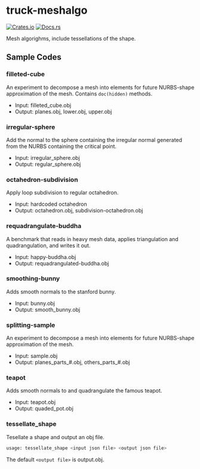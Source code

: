 # truck-meshalgo

[![Crates.io](https://img.shields.io/crates/v/truck-meshalgo.svg)](https://crates.io/crates/truck-meshalgo) [![Docs.rs](https://docs.rs/truck-meshalgo/badge.svg)](https://docs.rs/truck-meshalgo)

Mesh algorighms, include tessellations of the shape.

## Sample Codes

### filleted-cube

An experiment to decompose a mesh into elements for future NURBS-shape approximation of the mesh.
Contains `doc(hidden)` methods.

- Input: filleted_cube.obj
- Output: planes.obj, lower.obj, upper.obj

### irregular-sphere

Add the normal to the sphere containing
the irregular normal generated from the NURBS containing the critical point.

- Input: irregular_sphere.obj
- Output: regular_sphere.obj

### octahedron-subdivision

Apply loop subdivision to regular octahedron.

- Input: hardcoded octahedron
- Output: octahedron.obj, subdivision-octahedron.obj

### requadrangulate-buddha

A benchmark that reads in heavy mesh data, applies triangulation and quadrangulation, and writes it out.

- Input: happy-buddha.obj
- Output: requadrangulated-buddha.obj

### smoothing-bunny

Adds smooth normals to the stanford bunny.

- Input: bunny.obj
- Output: smooth_bunny.obj

### splitting-sample

An experiment to decompose a mesh into elements for future NURBS-shape approximation of the mesh.

- Input: sample.obj
- Output: planes_parts_#.obj, others_parts_#.obj

### teapot

Adds smooth normals to and quadrangulate the famous teapot.

- Input: teapot.obj
- Output: quaded_pot.obj

### tessellate_shape

Tesellate a shape and output an obj file.

```bash
usage: tessellate_shape <input json file> <output json file>
```

The default `<output file>` is output.obj.
